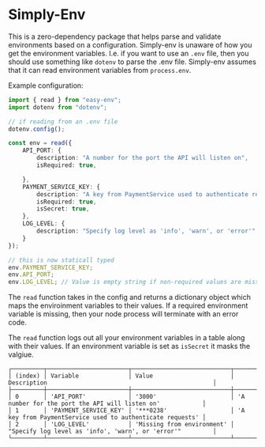 # Simply-Env

This is a zero-dependency package that helps parse and validate environments based on a configuration. Simply-env is unaware of how you get the environment variables. I.e. if you want to use an `.env` file, then you should use something like `dotenv` to parse the .env file. Simply-env assumes that it can read environment variables from `process.env`.

Example configuration:

```ts
import { read } from "easy-env";
import dotenv from "dotenv";

// if reading from an .env file
dotenv.config();

const env = read({
	API_PORT: {
		description: "A number for the port the API will listen on",
		isRequired: true,

	},
	PAYMENT_SERVICE_KEY: {
		description: "A key from PaymentService used to authenticate requests",
		isRequired: true,
		isSecret: true,
	},
	LOG_LEVEL: {
		description: "Specify log level as 'info', 'warn', or 'error'"
	}
});

// this is now staticall typed
env.PAYMENT_SERVICE_KEY;
env.API_PORT;
env.LOG_LEVEL; // Value is empty string if non-required values are missin
```

The `read` function takes in the config and returns a dictionary object which maps the enviroinment variables to their values. If a required environment variable is missing, then your node process will terminate with an error code.

The `read` function logs out all your environment variables in a table along with their values. If an environment variable is set as `isSecret` it masks the valgiue.

```shell
┌─────────┬───────────────────────┬────────────────────────────┬───────────────────────────────────────────────────────────┐
│ (index) │ Variable              │ Value                      │ Description                                               │
├─────────┼───────────────────────┼────────────────────────────┼───────────────────────────────────────────────────────────┤
│ 0       │ 'API_PORT'            │ '3000'                     │ 'A number for the port the API will listen on'            │
│ 1       │ 'PAYMENT_SERVICE_KEY' │ '***0238'                  │ 'A key from PaymentService used to authenticate requests' │
│ 2       │ 'LOG_LEVEL'           │ 'Missing from environment' │ "Specify log level as 'info', 'warn', or 'error'"         │
└─────────┴───────────────────────┴────────────────────────────┴───────────────────────────────────────────────────────────┘
```